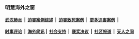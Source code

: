 
### 明慧海外之窗

####  [武汉肺炎](indexes/365.md?t=06140700) &nbsp;|&nbsp;  [迫害案例综述](indexes/328.md?t=06140700) &nbsp;|&nbsp; [迫害致死案例](indexes/277.md?t=06140700)  &nbsp;|&nbsp; [更多迫害案例](indexes/81.md?t=06140700)  &nbsp;|&nbsp; 
####  [时事评论](indexes/19.md?t=06140700) &nbsp;|&nbsp; [海外简讯](indexes/245.md?t=06140700)&nbsp;|&nbsp;  [社会支持](indexes/140.md?t=06140700) &nbsp;|&nbsp; [褒奖决议](indexes/282.md?t=06140700) &nbsp;|&nbsp; [社区报道](indexes/91.md?t=06140700)  &nbsp;|&nbsp; [天人之间](indexes/78.md?t=06140700) 

